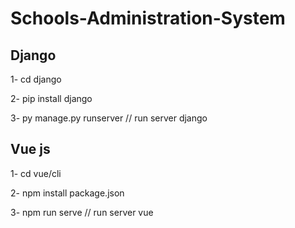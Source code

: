 # Schools-Administration-System


Django
----------------------------
1- cd django

2- pip install django

3- py manage.py runserver                  // run server django




Vue js
-----------------------------

1- cd vue/cli

2- npm install package.json

3- npm run serve            // run server vue